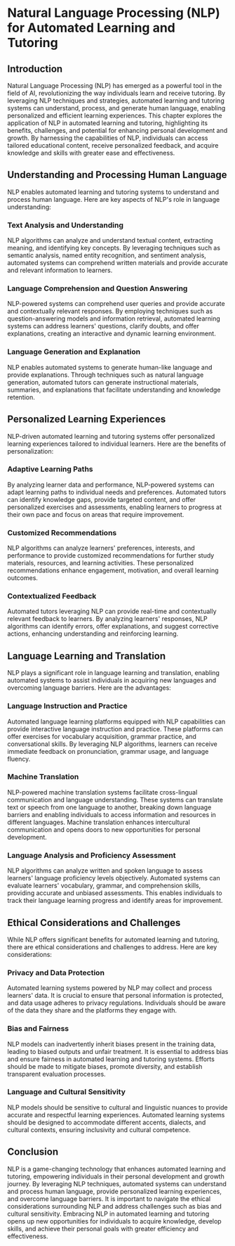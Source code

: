 # Natural Language Processing (NLP) for Automated Learning and Tutoring

## Introduction

Natural Language Processing (NLP) has emerged as a powerful tool in the field of AI, revolutionizing the way individuals learn and receive tutoring. By leveraging NLP techniques and strategies, automated learning and tutoring systems can understand, process, and generate human language, enabling personalized and efficient learning experiences. This chapter explores the application of NLP in automated learning and tutoring, highlighting its benefits, challenges, and potential for enhancing personal development and growth. By harnessing the capabilities of NLP, individuals can access tailored educational content, receive personalized feedback, and acquire knowledge and skills with greater ease and effectiveness.

## Understanding and Processing Human Language

NLP enables automated learning and tutoring systems to understand and process human language. Here are key aspects of NLP's role in language understanding:

### Text Analysis and Understanding

NLP algorithms can analyze and understand textual content, extracting meaning, and identifying key concepts. By leveraging techniques such as semantic analysis, named entity recognition, and sentiment analysis, automated systems can comprehend written materials and provide accurate and relevant information to learners.

### Language Comprehension and Question Answering

NLP-powered systems can comprehend user queries and provide accurate and contextually relevant responses. By employing techniques such as question-answering models and information retrieval, automated learning systems can address learners' questions, clarify doubts, and offer explanations, creating an interactive and dynamic learning environment.

### Language Generation and Explanation

NLP enables automated systems to generate human-like language and provide explanations. Through techniques such as natural language generation, automated tutors can generate instructional materials, summaries, and explanations that facilitate understanding and knowledge retention.

## Personalized Learning Experiences

NLP-driven automated learning and tutoring systems offer personalized learning experiences tailored to individual learners. Here are the benefits of personalization:

### Adaptive Learning Paths

By analyzing learner data and performance, NLP-powered systems can adapt learning paths to individual needs and preferences. Automated tutors can identify knowledge gaps, provide targeted content, and offer personalized exercises and assessments, enabling learners to progress at their own pace and focus on areas that require improvement.

### Customized Recommendations

NLP algorithms can analyze learners' preferences, interests, and performance to provide customized recommendations for further study materials, resources, and learning activities. These personalized recommendations enhance engagement, motivation, and overall learning outcomes.

### Contextualized Feedback

Automated tutors leveraging NLP can provide real-time and contextually relevant feedback to learners. By analyzing learners' responses, NLP algorithms can identify errors, offer explanations, and suggest corrective actions, enhancing understanding and reinforcing learning.

## Language Learning and Translation

NLP plays a significant role in language learning and translation, enabling automated systems to assist individuals in acquiring new languages and overcoming language barriers. Here are the advantages:

### Language Instruction and Practice

Automated language learning platforms equipped with NLP capabilities can provide interactive language instruction and practice. These platforms can offer exercises for vocabulary acquisition, grammar practice, and conversational skills. By leveraging NLP algorithms, learners can receive immediate feedback on pronunciation, grammar usage, and language fluency.

### Machine Translation

NLP-powered machine translation systems facilitate cross-lingual communication and language understanding. These systems can translate text or speech from one language to another, breaking down language barriers and enabling individuals to access information and resources in different languages. Machine translation enhances intercultural communication and opens doors to new opportunities for personal development.

### Language Analysis and Proficiency Assessment

NLP algorithms can analyze written and spoken language to assess learners' language proficiency levels objectively. Automated systems can evaluate learners' vocabulary, grammar, and comprehension skills, providing accurate and unbiased assessments. This enables individuals to track their language learning progress and identify areas for improvement.

## Ethical Considerations and Challenges

While NLP offers significant benefits for automated learning and tutoring, there are ethical considerations and challenges to address. Here are key considerations:

### Privacy and Data Protection

Automated learning systems powered by NLP may collect and process learners' data. It is crucial to ensure that personal information is protected, and data usage adheres to privacy regulations. Individuals should be aware of the data they share and the platforms they engage with.

### Bias and Fairness

NLP models can inadvertently inherit biases present in the training data, leading to biased outputs and unfair treatment. It is essential to address bias and ensure fairness in automated learning and tutoring systems. Efforts should be made to mitigate biases, promote diversity, and establish transparent evaluation processes.

### Language and Cultural Sensitivity

NLP models should be sensitive to cultural and linguistic nuances to provide accurate and respectful learning experiences. Automated learning systems should be designed to accommodate different accents, dialects, and cultural contexts, ensuring inclusivity and cultural competence.

## Conclusion

NLP is a game-changing technology that enhances automated learning and tutoring, empowering individuals in their personal development and growth journey. By leveraging NLP techniques, automated systems can understand and process human language, provide personalized learning experiences, and overcome language barriers. It is important to navigate the ethical considerations surrounding NLP and address challenges such as bias and cultural sensitivity. Embracing NLP in automated learning and tutoring opens up new opportunities for individuals to acquire knowledge, develop skills, and achieve their personal goals with greater efficiency and effectiveness.
